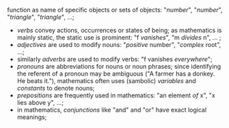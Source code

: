 function as name of specific objects or sets of objects:
"*number*", "*number*", "*triangle*", "*triangle*", ...;
- *verbs* convey actions, occurrences or states of being; as
mathematics is mainly static, the static use is prominent:
"f *vanishes*", "m *divides* n", ... ;
- *adjectives* are used to modify nouns: "*positive* number", 
"*complex* root", ...;
- similarly *adverbs* are used to modify verbs: "f vanishes 
*everywhere*";
- *pronouns* are abbreviations for nouns or noun phrases; 
since identifying the referent of a pronoun may be ambiguous
("A farmer has a donkey. He beats it."), mathematics often uses
(sambolic) *variables* and *constants* to denote nouns;
- *prepositions* are frequently used in mathematics: "an element
*of* x", "x lies above y", ...;
- in mathematics, *conjunctions* like "and" and "or" have exact
logical meanings;
